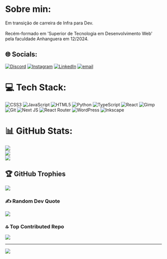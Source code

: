# Sobre min:
Em transição de carreira de Infra para Dev.<br><br>Recém-formado em 'Superior de Tecnologia em Desenvolvimento Web'<br>pela faculdade Anhanguera em 12/2024.<br>


## 🌐 Socials:
[![Discord](https://img.shields.io/badge/Discord-%237289DA.svg?logo=discord&logoColor=white)](https://discord.gg/https://discord.gg/kPUNQmEH) [![Instagram](https://img.shields.io/badge/Instagram-%23E4405F.svg?logo=Instagram&logoColor=white)](https://instagram.com/guiestrela.lambert) [![LinkedIn](https://img.shields.io/badge/LinkedIn-%230077B5.svg?logo=linkedin&logoColor=white)](https://linkedin.com/in/https://www.linkedin.com/in/guilherme-estrela-4166a539/) [![email](https://img.shields.io/badge/Email-D14836?logo=gmail&logoColor=white)](mailto:guilhermestrela@gmail.com) 

# 💻 Tech Stack:
![CSS3](https://img.shields.io/badge/css3-%231572B6.svg?style=for-the-badge&logo=css3&logoColor=white) ![JavaScript](https://img.shields.io/badge/javascript-%23323330.svg?style=for-the-badge&logo=javascript&logoColor=%23F7DF1E) ![HTML5](https://img.shields.io/badge/html5-%23E34F26.svg?style=for-the-badge&logo=html5&logoColor=white) ![Python](https://img.shields.io/badge/python-3670A0?style=for-the-badge&logo=python&logoColor=ffdd54) ![TypeScript](https://img.shields.io/badge/typescript-%23007ACC.svg?style=for-the-badge&logo=typescript&logoColor=white) ![React](https://img.shields.io/badge/react-%2320232a.svg?style=for-the-badge&logo=react&logoColor=%2361DAFB) ![Gimp](https://img.shields.io/badge/Gimp-657D8B?style=for-the-badge&logo=gimp&logoColor=FFFFFF) ![Git](https://img.shields.io/badge/git-%23F05033.svg?style=for-the-badge&logo=git&logoColor=white) ![Next JS](https://img.shields.io/badge/Next-black?style=for-the-badge&logo=next.js&logoColor=white) ![React Router](https://img.shields.io/badge/React_Router-CA4245?style=for-the-badge&logo=react-router&logoColor=white) ![WordPress](https://img.shields.io/badge/WordPress-%23117AC9.svg?style=for-the-badge&logo=WordPress&logoColor=white) ![Inkscape](https://img.shields.io/badge/Inkscape-e0e0e0?style=for-the-badge&logo=inkscape&logoColor=080A13)
# 📊 GitHub Stats:
![](https://github-readme-stats.vercel.app/api?username=guiestrela&theme=dark&hide_border=false&include_all_commits=true&count_private=false)<br/>
![](https://nirzak-streak-stats.vercel.app/?user=guiestrela&theme=dark&hide_border=false)<br/>
![](https://github-readme-stats.vercel.app/api/top-langs/?username=guiestrela&theme=dark&hide_border=false&include_all_commits=true&count_private=false&layout=compact)

## 🏆 GitHub Trophies
![](https://github-profile-trophy.vercel.app/?username=guiestrela&theme=dracula&no-frame=false&no-bg=true&margin-w=4)

### ✍️ Random Dev Quote
![](https://quotes-github-readme.vercel.app/api?type=horizontal&theme=radical)

### 🔝 Top Contributed Repo
![](https://github-contributor-stats.vercel.app/api?username=guiestrela&limit=5&theme=dracula&combine_all_yearly_contributions=true)

---
[![](https://visitcount.itsvg.in/api?id=guiestrela&icon=0&color=0)](https://visitcount.itsvg.in)

<!-- Proudly created with GPRM ( https://gprm.itsvg.in ) -->
